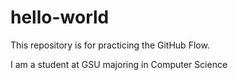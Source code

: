 # hello-world
This repository is for practicing the GitHub Flow.

I am a student at GSU majoring in Computer Science
